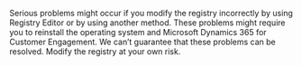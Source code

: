 Serious problems might occur if you modify the registry incorrectly by using Registry Editor or by using another method. These problems might require you to reinstall the operating system and Microsoft Dynamics 365 for Customer Engagement. We can’t guarantee that these problems can be resolved. Modify the registry at your own risk.